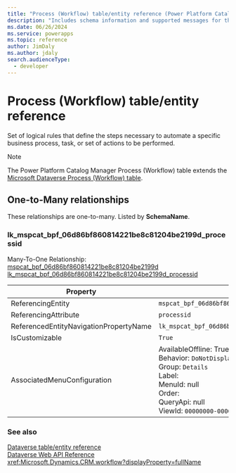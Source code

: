 ```yaml
---
title: "Process (Workflow) table/entity reference (Power Platform Catalog Manager)"
description: "Includes schema information and supported messages for the Process (Workflow) table/entity with Power Platform Catalog Manager."
ms.date: 06/26/2024
ms.service: powerapps
ms.topic: reference
author: JimDaly
ms.author: jdaly
search.audienceType: 
  - developer
---
```


# Process (Workflow) table/entity reference

Set of logical rules that define the steps necessary to automate a specific business process, task, or set of actions to be performed.

> [!NOTE]
> The Power Platform Catalog Manager Process (Workflow) table extends the [Microsoft Dataverse Process (Workflow) table](/power-apps/developer/data-platform/reference/entities/workflow).




## One-to-Many relationships

These relationships are one-to-many. Listed by **SchemaName**.

### <a name="BKMK_lk_mspcat_bpf_06d86bf860814221be8c81204be2199d_processid"></a> lk_mspcat_bpf_06d86bf860814221be8c81204be2199d_processid

Many-To-One Relationship: [mspcat_bpf_06d86bf860814221be8c81204be2199d lk_mspcat_bpf_06d86bf860814221be8c81204be2199d_processid](mspcat_bpf_06d86bf860814221be8c81204be2199d.md#BKMK_lk_mspcat_bpf_06d86bf860814221be8c81204be2199d_processid)

|Property|Value|
|---|---|
|ReferencingEntity|`mspcat_bpf_06d86bf860814221be8c81204be2199d`|
|ReferencingAttribute|`processid`|
|ReferencedEntityNavigationPropertyName|`lk_mspcat_bpf_06d86bf860814221be8c81204be2199d_processid`|
|IsCustomizable|`True`|
|AssociatedMenuConfiguration|AvailableOffline: True<br />Behavior: `DoNotDisplay`<br />Group: `Details`<br />Label: <br />MenuId: null<br />Order: <br />QueryApi: null<br />ViewId: `00000000-0000-0000-0000-000000000000`|



### See also

[Dataverse table/entity reference](/power-apps/developer/data-platform/reference/about-entity-reference)  
[Dataverse Web API Reference](/power-apps/developer/data-platform/webapi/reference/about)   
<xref:Microsoft.Dynamics.CRM.workflow?displayProperty=fullName>
